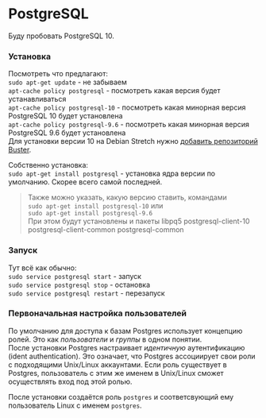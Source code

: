 # PostgreSQL
Буду пробовать PostgreSQL 10.

### Установка
Посмотреть что предлагают:  
`sudo apt-get update` - не забываем  
`apt-cache policy postgresql` - посмотреть какая версия будет устанавливаться  
`apt-cache policy postgresql-10` - посмотреть какая минорная версия PostgreSQL 10 будет установлена  
`apt-cache policy postgresql-9.6` - посмотреть какая минорная версия PostgreSQL 9.6 будет установлена  
Для установки версии 10 на Debian Stretch нужно [добавить репозиторий Buster](README.md#Добавление-репозитория-buster).  

Собственно установка:  
`sudo apt-get install postgresql` - установка ядра версии по умолчанию. Скорее всего самой последней.  
> Также можно указать, какую версию ставить, командами  
> `sudo apt-get install postgresql-10` или  
> `sudo apt-get install postgresql-9.6`  
При этом будут установлены и пакеты libpq5 postgresql-client-10 postgresql-client-common postgresql-common  

### Запуск
Тут всё как обычно:  
`sudo service postgresql start` - запуск  
`sudo service postgresql stop` - остановка  
`sudo service postgresql restart` - перезапуск  

### Первоначальная настройка пользователей
По умолчанию для доступа к базам Postgres использует концепцию ролей. Это как _пользователи_ и _группы_ в одном понятии.  
После установки Postgres настраивает _идентичную_ аутентификацию (ident authentication). Это означает, что Postgres ассоциирует свои роли с подходящими Unix/Linux аккаунтами. Если роль существует в Postgres, пользователь с этим же именем в Unix/Linux сможет осуществлять вход под этой ролью.  

После установки создаётся роль `postgres` и соответсвующий ему пользователь Linux с именем `postgres`.
